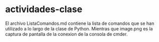 # actividades-clase
El archivo ListaComandos.md contiene la lista de comandos que se han utilizado a lo largo de la clase de Python. Mientras que image.png es la captura de pantalla de la conexion de la consola de cmder.
